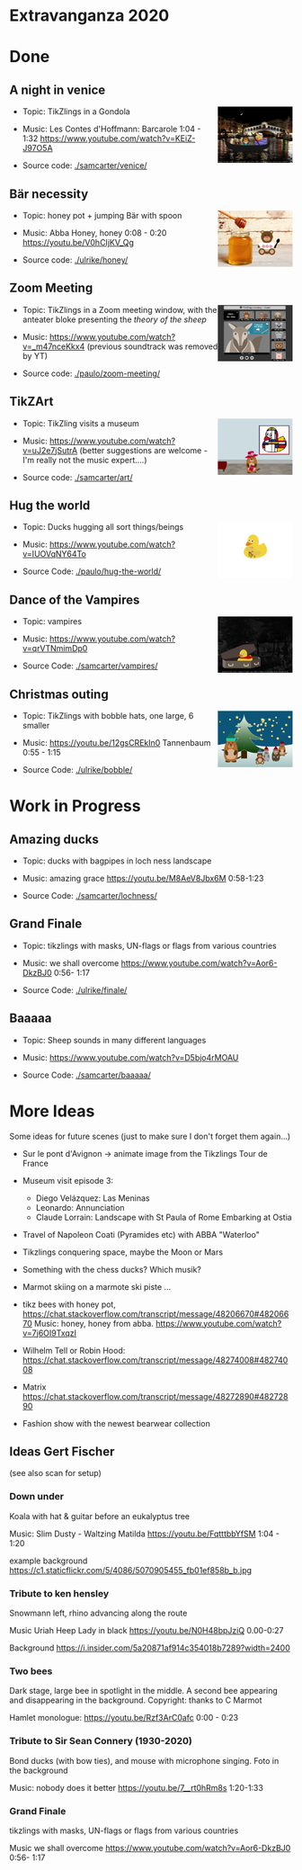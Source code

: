 # Extravanganza 2020

# Done

## A night in venice

<img align="right" src="./storyboard/previews/venice.png" height="100">

- Topic: TikZlings in a Gondola 

- Music: Les Contes d'Hoffmann: Barcarole 1:04 - 1:32 https://www.youtube.com/watch?v=KEiZ-J97O5A

- Source code: [./samcarter/venice/](https://github.com/samcarter/Extravaganza2020/tree/master/samcarter/venice)

## Bär necessity 

<img align="right" src="./storyboard/previews/honey.png" height="100">

- Topic: honey pot + jumping Bär with spoon

- Music: Abba Honey, honey 0:08 - 0:20 https://youtu.be/V0hCIjKV_Qg 

- Source code: [./ulrike/honey/](https://github.com/samcarter/Extravaganza2020/tree/master/ulrike/honey)

## Zoom Meeting

<img align="right" src="./storyboard/previews/tikzlings-meeting.png" height="100">

- Topic: TikZlings in a Zoom meeting window, with the anteater bloke presenting the _theory of the sheep_

- Music: https://www.youtube.com/watch?v=_m47nceKkx4 (previous soundtrack was removed by YT)

- Source code: [./paulo/zoom-meeting/](https://github.com/samcarter/Extravaganza2020/tree/master/paulo/zoom-meeting)

## TikZArt

<img align="right" src="./storyboard/previews/art.png" height="100">

- Topic: TikZling visits a museum

- Music: https://www.youtube.com/watch?v=uJ2e7jSutrA (better suggestions are welcome - I'm really not the music expert....)

- Source code: [./samcarter/art/](https://github.com/samcarter/Extravaganza2020/tree/master/samcarter/art)

## Hug the world 

<img align="right" src="./storyboard/previews/hug-the-world.png" height="100">

- Topic: Ducks hugging all sort things/beings

- Music: https://www.youtube.com/watch?v=IUOVqNY64To

- Source Code: [./paulo/hug-the-world/](https://github.com/samcarter/Extravaganza2020/tree/master/paulo/hug-the-world)

## Dance of the Vampires

<img align="right" src="./storyboard/previews/vampires.png" height="100">

- Topic: vampires

- Music: https://www.youtube.com/watch?v=qrVTNmimDp0

- Source Code: [./samcarter/vampires/](https://github.com/samcarter/Extravaganza2020/tree/master/samcarter/vampires)

## Christmas outing

<img align="right" src="./storyboard/previews/bobble.png" height="100">

- Topic: TikZlings with bobble hats, one large, 6 smaller

- Music: https://youtu.be/12gsCREkIn0  Tannenbaum 0:55 - 1:15

- Source Code: [./ulrike/bobble/](https://github.com/samcarter/Extravaganza2020/tree/master/ulrike/bobble)

# Work in Progress

## Amazing ducks

- Topic: ducks with bagpipes in loch ness landscape

- Music: amazing grace https://youtu.be/M8AeV8Jbx6M 0:58-1:23

- Source Code: [./samcarter/lochness/](https://github.com/samcarter/Extravaganza2020/tree/master/samcarter/lochness)

## Grand Finale

- Topic: tikzlings with masks, UN-flags or flags from various countries

- Music: we shall overcome https://www.youtube.com/watch?v=Aor6-DkzBJ0 0:56- 1:17

- Source Code: [./ulrike/finale/](https://github.com/samcarter/Extravaganza2020/tree/master/ulrike/finale)

## Baaaaa

- Topic: Sheep sounds in many different languages

- Music: https://www.youtube.com/watch?v=D5bjo4rMOAU

- Source Code: [./samcarter/baaaaa/](https://github.com/samcarter/Extravaganza2020/tree/master/samcarter/baaaaa)


# More Ideas


Some ideas for future scenes (just to make sure I don't forget them again...)

- Sur le pont d'Avignon -> animate image from the Tikzlings Tour de France

- Museum visit episode 3: 
  - Diego Velázquez: Las Meninas 
  - Leonardo: Annunciation
  - Claude Lorrain: Landscape with St Paula of Rome Embarking at Ostia
  
- Travel of Napoleon Coati (Pyramides etc) with ABBA "Waterloo"

- Tikzlings conquering space, maybe the Moon or Mars

- Something with the chess ducks? Which musik?

- Marmot skiing on a marmote ski piste ...

- tikz bees with honey pot, https://chat.stackoverflow.com/transcript/message/48206670#48206670
  Music: honey, honey from abba. https://www.youtube.com/watch?v=7j6OI9TxqzI
 
- Wilhelm Tell or Robin Hood: https://chat.stackoverflow.com/transcript/message/48274008#48274008

- Matrix https://chat.stackoverflow.com/transcript/message/48272890#48272890
 
- Fashion show with the newest bearwear collection

## Ideas Gert Fischer

(see also scan for setup)

### Down under

Koala with hat & guitar before an eukalyptus tree

Music: Slim Dusty - Waltzing Matilda https://youtu.be/FqtttbbYfSM 1:04 - 1:20

example background https://c1.staticflickr.com/5/4086/5070905455_fb01ef858b_b.jpg

### Tribute to ken hensley 

Snowmann left, rhino advancing along the route

Music Uriah Heep Lady in black https://youtu.be/N0H48bpJziQ 0.00-0:27

Background https://i.insider.com/5a20871af914c354018b7289?width=2400


### Two bees 

Dark stage, large bee in spotlight in the middle. A second bee
appearing and disappearing in the background. 
Copyright: thanks to C Marmot

Hamlet monologue: https://youtu.be/Rzf3ArC0afc 0:00 - 0:23

### Tribute to Sir Sean Connery (1930-2020)

Bond ducks (with bow ties), and mouse with microphone singing. Foto in
the background

Music: nobody does it better https://youtu.be/7__rt0hRm8s 1:20-1:33

### Grand Finale

tikzlings with masks, UN-flags or flags from various countries

Music we shall overcome https://www.youtube.com/watch?v=Aor6-DkzBJ0 0:56- 1:17


